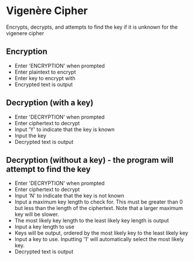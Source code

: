 # Vigenère Cipher
Encrypts, decrypts, and attempts to find the key if it is unknown for the vigenere cipher

## Encryption
- Enter 'ENCRYPTION' when prompted
- Enter plaintext to encrypt
- Enter key to encrypt with
- Encrypted text is output

## Decryption (with a key)
- Enter 'DECRYPTION' when prompted
- Enter ciphertext to decrypt
- Input 'Y' to indicate that the key is known
- Input the key
- Decrypted text is output

## Decryption (without a key) - the program will attempt to find the key
- Enter 'DECRYPTION' when prompted
- Enter ciphertext to decrypt
- Input 'N' to indicate that the key is not known
- Input a maximum key length to check for. This must be greater than 0 but less than the length of the ciphertext. Note that a larger maximum key will be slower.
- The most likely key length to the least likely key length is output
- Input a key length to use
- Keys will be output, ordered by the most likely key to the least likely key
- Input a key to use. Inputting '1' will automatically select the most likely key.
- Decrypted text is output

